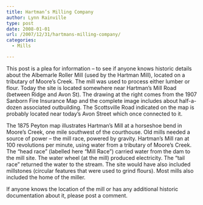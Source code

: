```yaml
---
title: Hartman’s Milling Company
author: Lynn Rainville
type: post
date: 2008-01-01
url: /2007/12/31/hartmans-milling-company/
categories:
  - Mills

---
```

[](http://www.locohistory.org/blog/?attachment_id=179) This post is a plea for information &#8211; to see if anyone knows historic details about the Albemarle Roller Mill (used by the Hartman Mill), located on a tributary of Moore&#8217;s Creek. The mill was used to process either lumber or flour. Today the site is located somewhere near Hartman&#8217;s Mill Road (between Ridge and Avon St). The drawing at the right comes from the 1907 Sanborn Fire Insurance Map and the complete image includes about half-a-dozen associated outbuilding. The Scottsville Road indicated on the map is probably located near today&#8217;s Avon Street which once connected to it.

[](http://www.locohistory.org/blog//?attachment_id=181) The 1875 Peyton map illustrates Hartman&#8217;s Mill at a horseshoe bend in Moore&#8217;s Creek, one mile southwest of the courthouse. Old mills needed a source of power &#8211; the mill race, powered by gravity. Hartman&#8217;s Mill ran at 100 revolutions per minute, using water from a tributary of Moore&#8217;s Creek. The &#8220;head race&#8221; (labelled here &#8220;Mill Race&#8221;) carried water from the dam to the mill site. The water wheel (at the mill) produced electricity. The &#8220;tail race&#8221; returned the water to the stream. The site would have also included millstones (circular features that were used to grind flours). Most mills also included the home of the miller.

If anyone knows the location of the mill or has any additional historic documentation about it, please post a comment.
